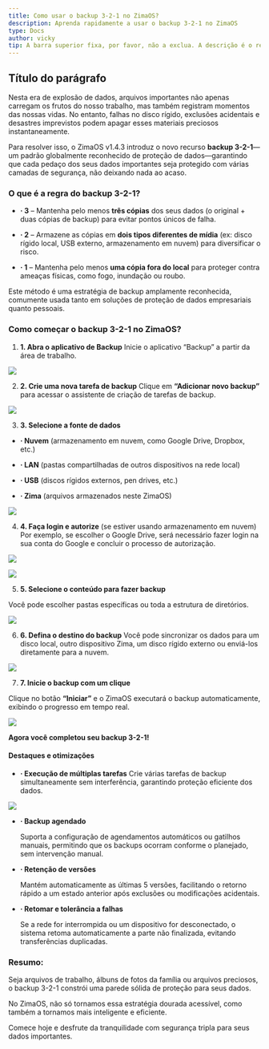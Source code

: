 ```yaml
---
title: Como usar o backup 3-2-1 no ZimaOS?
description: Aprenda rapidamente a usar o backup 3-2-1 no ZimaOS
type: Docs
author: vicky
tip: A barra superior fixa, por favor, não a exclua. A descrição é o resumo do artigo; se não for preenchida, o conteúdo da primeira seção será automaticamente usado.
---
```

## Título do parágrafo

Nesta era de explosão de dados, arquivos importantes não apenas carregam os frutos do nosso trabalho, mas também registram momentos das nossas vidas. No entanto, falhas no disco rígido, exclusões acidentais e desastres imprevistos podem apagar esses materiais preciosos instantaneamente.

Para resolver isso, o ZimaOS v1.4.3 introduz o novo recurso **backup 3-2-1**—um padrão globalmente reconhecido de proteção de dados—garantindo que cada pedaço dos seus dados importantes seja protegido com várias camadas de segurança, não deixando nada ao acaso.

### **O que é a regra do backup 3-2-1?**

*   **· 3** – Mantenha pelo menos **três cópias** dos seus dados (o original + duas cópias de backup) para evitar pontos únicos de falha.
    
*   **· 2** – Armazene as cópias em **dois tipos diferentes de mídia** (ex: disco rígido local, USB externo, armazenamento em nuvem) para diversificar o risco.
    
*   **· 1** – Mantenha pelo menos **uma cópia fora do local** para proteger contra ameaças físicas, como fogo, inundação ou roubo.
    

Este método é uma estratégia de backup amplamente reconhecida, comumente usada tanto em soluções de proteção de dados empresariais quanto pessoais.

### **Como começar o backup 3-2-1 no ZimaOS?**

1. **1. Abra o aplicativo de Backup** 
Inicie o aplicativo “Backup” a partir da área de trabalho.
    

![](https://manage.icewhale.io/api/static/docs/1755069939384_copyImage.png)

2. **2. Crie uma nova tarefa de backup** 
Clique em **“Adicionar novo backup”** para acessar o assistente de criação de tarefas de backup.
    

![](https://manage.icewhale.io/api/static/docs/1755069940811_copyImage.png)

3. **3. Selecione a fonte de dados**
    

*   **· Nuvem** (armazenamento em nuvem, como Google Drive, Dropbox, etc.)
    
*   **· LAN** (pastas compartilhadas de outros dispositivos na rede local)
    
*   **· USB** (discos rígidos externos, pen drives, etc.)
    
*   **· Zima** (arquivos armazenados neste ZimaOS)
    

![](https://manage.icewhale.io/api/static/docs/1755069942195_copyImage.png)

4. **4. Faça login e autorize** (se estiver usando armazenamento em nuvem)
   Por exemplo, se escolher o Google Drive, será necessário fazer login na sua conta do Google e concluir o processo de autorização.
    

![](https://manage.icewhale.io/api/static/docs/1755069943543_copyImage.png)

  

![](https://manage.icewhale.io/api/static/docs/1755069944297_copyImage.png)

  

5. **5. Selecione o conteúdo para fazer backup**
    

Você pode escolher pastas específicas ou toda a estrutura de diretórios.

![](https://manage.icewhale.io/api/static/docs/1755069945701_copyImage.png)

  

6. **6. Defina o destino do backup** 
Você pode sincronizar os dados para um disco local, outro dispositivo Zima, um disco rígido externo ou enviá-los diretamente para a nuvem.
    

![](https://manage.icewhale.io/api/static/docs/1755069947027_copyImage.png)

7. **7. Inicie o backup com um clique**
    

Clique no botão **“Iniciar”** e o ZimaOS executará o backup automaticamente, exibindo o progresso em tempo real.

![](https://manage.icewhale.io/api/static/docs/1755069948294_copyImage.png)

  

**Agora você completou seu backup 3-2-1!**

  

#### Destaques e otimizações

*   **· Execução de múltiplas tarefas** 
Crie várias tarefas de backup simultaneamente sem interferência, garantindo proteção eficiente dos dados.
    

![](https://manage.icewhale.io/api/static/docs/1755069949757_copyImage.png)

*   **· Backup agendado**
    

      Suporta a configuração de agendamentos automáticos ou gatilhos manuais, permitindo que os backups ocorram conforme o planejado, sem intervenção manual.

  

*   **· Retenção de versões**
    

     Mantém automaticamente as últimas 5 versões, facilitando o retorno rápido a um estado anterior após exclusões ou modificações acidentais.

  

*   **· Retomar e tolerância a falhas**
    

    Se a rede for interrompida ou um dispositivo for desconectado, o sistema retoma automaticamente a parte não finalizada, evitando transferências duplicadas.

  

### **Resumo:**

Seja arquivos de trabalho, álbuns de fotos da família ou arquivos preciosos, o backup 3-2-1 constrói uma parede sólida de proteção para seus dados.

No ZimaOS, não só tornamos essa estratégia dourada acessível, como também a tornamos mais inteligente e eficiente.

Comece hoje e desfrute da tranquilidade com segurança tripla para seus dados importantes.